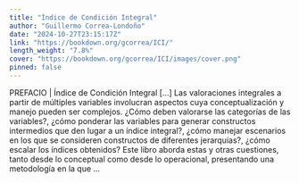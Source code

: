 ```yaml
---
title: "Índice de Condición Integral"
author: "Guillermo Correa-Londoño"
date: "2024-10-27T23:15:17Z"
link: "https://bookdown.org/gcorrea/ICI/"
length_weight: "7.8%"
cover: "https://bookdown.org/gcorrea/ICI/images/cover.png"
pinned: false
---
```


PREFACIO | Índice de Condición Integral [...] Las valoraciones integrales a partir de múltiples variables involucran aspectos cuya conceptualización y manejo pueden ser complejos. ¿Cómo deben valorarse las categorías de las variables?, ¿cómo ponderar las variables para generar constructos intermedios que den lugar a un índice integral?, ¿cómo manejar escenarios en los que se consideren constructos de diferentes jerarquías?, ¿cómo escalar los índices obtenidos? Este libro aborda estas y otras cuestiones, tanto desde lo conceptual como desde lo operacional, presentando una metodología en la que  ...
